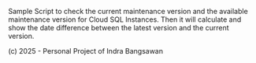 Sample Script to check the current maintenance version and the available maintenance version for Cloud SQL Instances.
Then it will calculate and show the date difference between the latest version and the current version.

(c) 2025 - Personal Project of Indra Bangsawan
